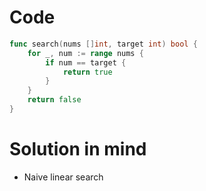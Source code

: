 Code
====

```go
func search(nums []int, target int) bool {
	for _, num := range nums {
		if num == target {
			return true
		}
	}
	return false
}
```

Solution in mind
================

-	Naive linear search
